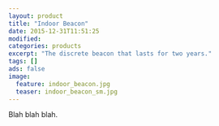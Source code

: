 ```yaml
---
layout: product
title: "Indoor Beacon"
date: 2015-12-31T11:51:25
modified:
categories: products
excerpt: "The discrete beacon that lasts for two years."
tags: []
ads: false
image:
  feature: indoor_beacon.jpg
  teaser: indoor_beacon_sm.jpg
---
```


Blah blah blah.
